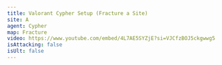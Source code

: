 ```yaml
---
title: Valorant Cypher Setup (Fracture a Site)
site: A
agent: Cypher
map: Fracture
video: https://www.youtube.com/embed/4L7AE5SYZjE?si=VJCfzBOJ5ckgwwg5
isAttacking: false
isUlt: false
---
```


